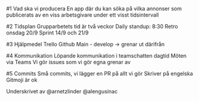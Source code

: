 #1 Vad ska vi producera
En app där du kan söka på vilka annonser som publicerats av en viss arbetsgivare under ett visst tidsintervall

#2 Tidsplan
Grupparbetets tid är två veckor
Daily standup: 8:30 
Retro onsdag 20/9
Sprint 14/9 och 21/9

#3 Hjälpmedel
Trello
Github 
Main - develop -> grenar ut därifrån

#4 Kommunikation
Löpande kommunikation i teamschatten dagtid
Möten via Teams
Vi gör issues som vi gör egna grenar av

#5 Commits
Små commits, vi lägger en PR på allt vi gör
Skriver på engelska
Gitmoji är ok

Underskrivet av
@arnetzlinder
@alengusinac


